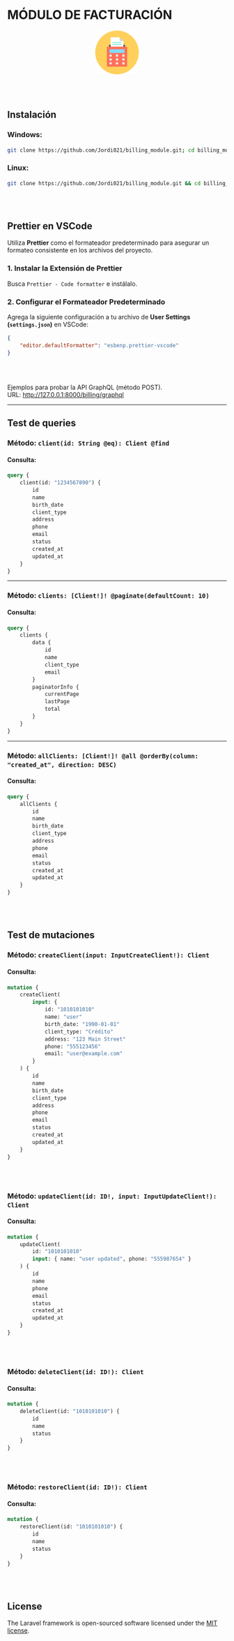 # MÓDULO DE FACTURACIÓN

<figure align="center">
    <img src="./public/bill.svg" width="100">
</figure>

<br>
<br>

## Instalación

### Windows:

```sh
git clone https://github.com/Jordi021/billing_module.git; cd billing_module; composer install; cp .env.example .env; php artisan key:generate; npm install; npm run build; php artisan migrate --seed
```

### Linux:

```sh
git clone https://github.com/Jordi021/billing_module.git && cd billing_module && composer install && cp .env.example .env && php artisan key:generate && npm install && npm run build && php artisan migrate --seed
```

<br>
<br>

## Prettier en VSCode

Utiliza **Prettier** como el formateador predeterminado para asegurar un formateo consistente en los archivos del proyecto.

### 1. Instalar la Extensión de Prettier

Busca `Prettier - Code formatter` e instálalo.

### 2. Configurar el Formateador Predeterminado

Agrega la siguiente configuración a tu archivo de **User Settings (`settings.json`)** en VSCode:

```json
{
    "editor.defaultFormatter": "esbenp.prettier-vscode"
}
```

<br>
<br>

Ejemplos para probar la API GraphQL (método POST).  
URL: http://127.0.0.1:8000/billing/graphql

---

## Test de queries

### Método: `client(id: String @eq): Client @find`

#### Consulta:

```graphql
query {
    client(id: "1234567890") {
        id
        name
        birth_date
        client_type
        address
        phone
        email
        status
        created_at
        updated_at
    }
}
```

---

### Método: `clients: [Client!]! @paginate(defaultCount: 10)`

#### Consulta:

```graphql
query {
    clients {
        data {
            id
            name
            client_type
            email
        }
        paginatorInfo {
            currentPage
            lastPage
            total
        }
    }
}
```

---

### Método: `allClients: [Client!]! @all @orderBy(column: "created_at", direction: DESC)`

#### Consulta:

```graphql
query {
    allClients {
        id
        name
        birth_date
        client_type
        address
        phone
        email
        status
        created_at
        updated_at
    }
}
```

<br>
<br>

## Test de mutaciones

### Método: `createClient(input: InputCreateClient!): Client`

#### Consulta:

```graphql
mutation {
    createClient(
        input: {
            id: "1010101010"
            name: "user"
            birth_date: "1990-01-01"
            client_type: "Crédito"
            address: "123 Main Street"
            phone: "555123456"
            email: "user@example.com"
        }
    ) {
        id
        name
        birth_date
        client_type
        address
        phone
        email
        status
        created_at
        updated_at
    }
}
```

<br>
<br>

### Método: `updateClient(id: ID!, input: InputUpdateClient!): Client`

#### Consulta:

```graphql
mutation {
    updateClient(
        id: "1010101010"
        input: { name: "user updated", phone: "555987654" }
    ) {
        id
        name
        phone
        email
        status
        created_at
        updated_at
    }
}
```

<br>
<br>

### Método: `deleteClient(id: ID!): Client`

#### Consulta:

```graphql
mutation {
    deleteClient(id: "1010101010") {
        id
        name
        status
    }
}
```

<br>
<br>

### Método: `restoreClient(id: ID!): Client`

#### Consulta:

```graphql
mutation {
    restoreClient(id: "1010101010") {
        id
        name
        status
    }
}
```

<br>
<br>

## License

The Laravel framework is open-sourced software licensed under the [MIT license](https://opensource.org/licenses/MIT).
